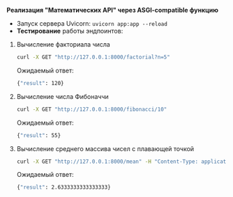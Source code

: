 __Реализация "Математических API" через ASGI-compatible функцию__

* Запуск сервера Uvicorn: ```uvicorn app:app --reload```
* **Тестирование** работы эндпоинтов:

1. Вычисление факториала числа
   ``` bash
   curl -X GET "http://127.0.0.1:8000/factorial?n=5"
   ```
    Ожидаемый ответ:
   ```bash
   {"result": 120}
   ```

2. Вычисление числа Фибоначчи
   ``` bash
   curl -X GET "http://127.0.0.1:8000/fibonacci/10"
   ```
    Ожидаемый ответ:
   ```bash
   {"result": 55}
   ```
3. Вычисление среднего массива чисел с плавающей точкой
    ``` bash
   curl -X GET "http://127.0.0.1:8000/mean" -H "Content-Type: application/json" -d '[1, 2.3, 3.6]'
   ```

    Ожидаемый ответ:
   ```bash
   {"result": 2.6333333333333333}
   ```



    
